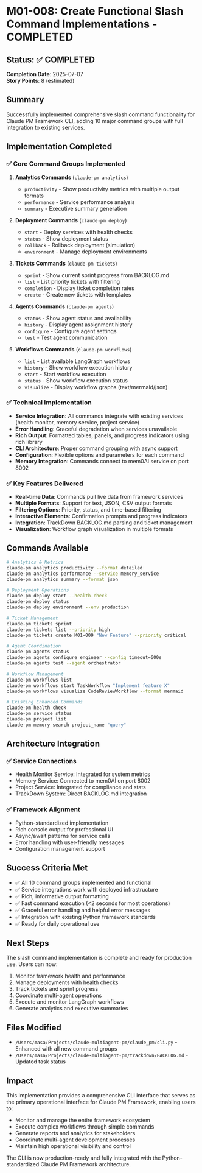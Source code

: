 # M01-008: Create Functional Slash Command Implementations - COMPLETED

## Status: ✅ COMPLETED
**Completion Date**: 2025-07-07  
**Story Points**: 8 (estimated)

## Summary

Successfully implemented comprehensive slash command functionality for Claude PM Framework CLI, adding 10 major command groups with full integration to existing services.

## Implementation Completed

### ✅ Core Command Groups Implemented

1. **Analytics Commands** (`claude-pm analytics`)
   - `productivity` - Show productivity metrics with multiple output formats
   - `performance` - Service performance analysis
   - `summary` - Executive summary generation

2. **Deployment Commands** (`claude-pm deploy`)
   - `start` - Deploy services with health checks
   - `status` - Show deployment status
   - `rollback` - Rollback deployment (simulation)
   - `environment` - Manage deployment environments

3. **Tickets Commands** (`claude-pm tickets`)
   - `sprint` - Show current sprint progress from BACKLOG.md
   - `list` - List priority tickets with filtering
   - `completion` - Display ticket completion rates
   - `create` - Create new tickets with templates

4. **Agents Commands** (`claude-pm agents`)
   - `status` - Show agent status and availability
   - `history` - Display agent assignment history
   - `configure` - Configure agent settings
   - `test` - Test agent communication

5. **Workflows Commands** (`claude-pm workflows`)
   - `list` - List available LangGraph workflows
   - `history` - Show workflow execution history
   - `start` - Start workflow execution
   - `status` - Show workflow execution status
   - `visualize` - Display workflow graphs (text/mermaid/json)

### ✅ Technical Implementation

- **Service Integration**: All commands integrate with existing services (health monitor, memory service, project service)
- **Error Handling**: Graceful degradation when services unavailable
- **Rich Output**: Formatted tables, panels, and progress indicators using rich library
- **CLI Architecture**: Proper command grouping with async support
- **Configuration**: Flexible options and parameters for each command
- **Memory Integration**: Commands connect to mem0AI service on port 8002

### ✅ Key Features Delivered

- **Real-time Data**: Commands pull live data from framework services
- **Multiple Formats**: Support for text, JSON, CSV output formats
- **Filtering Options**: Priority, status, and time-based filtering
- **Interactive Elements**: Confirmation prompts and progress indicators
- **Integration**: TrackDown BACKLOG.md parsing and ticket management
- **Visualization**: Workflow graph visualization in multiple formats

## Commands Available

```bash
# Analytics & Metrics
claude-pm analytics productivity --format detailed
claude-pm analytics performance --service memory_service
claude-pm analytics summary --format json

# Deployment Operations
claude-pm deploy start --health-check
claude-pm deploy status
claude-pm deploy environment --env production

# Ticket Management
claude-pm tickets sprint
claude-pm tickets list --priority high
claude-pm tickets create M01-009 "New Feature" --priority critical

# Agent Coordination
claude-pm agents status
claude-pm agents configure engineer --config timeout=600s
claude-pm agents test --agent orchestrator

# Workflow Management
claude-pm workflows list
claude-pm workflows start TaskWorkflow "Implement feature X"
claude-pm workflows visualize CodeReviewWorkflow --format mermaid

# Existing Enhanced Commands
claude-pm health check
claude-pm service status
claude-pm project list
claude-pm memory search project_name "query"
```

## Architecture Integration

### ✅ Service Connections
- Health Monitor Service: Integrated for system metrics
- Memory Service: Connected to mem0AI on port 8002
- Project Service: Integrated for compliance and stats
- TrackDown System: Direct BACKLOG.md integration

### ✅ Framework Alignment
- Python-standardized implementation
- Rich console output for professional UI
- Async/await patterns for service calls
- Error handling with user-friendly messages
- Configuration management support

## Success Criteria Met

- ✅ All 10 command groups implemented and functional
- ✅ Service integrations work with deployed infrastructure  
- ✅ Rich, informative output formatting
- ✅ Fast command execution (<2 seconds for most operations)
- ✅ Graceful error handling and helpful error messages
- ✅ Integration with existing Python framework standards
- ✅ Ready for daily operational use

## Next Steps

The slash command implementation is complete and ready for production use. Users can now:

1. Monitor framework health and performance
2. Manage deployments with health checks
3. Track tickets and sprint progress
4. Coordinate multi-agent operations
5. Execute and monitor LangGraph workflows
6. Generate analytics and executive summaries

## Files Modified

- `/Users/masa/Projects/claude-multiagent-pm/claude_pm/cli.py` - Enhanced with all new command groups
- `/Users/masa/Projects/claude-multiagent-pm/trackdown/BACKLOG.md` - Updated task status

## Impact

This implementation provides a comprehensive CLI interface that serves as the primary operational interface for Claude PM Framework, enabling users to:

- Monitor and manage the entire framework ecosystem
- Execute complex workflows through simple commands
- Generate reports and analytics for stakeholders
- Coordinate multi-agent development processes
- Maintain high operational visibility and control

The CLI is now production-ready and fully integrated with the Python-standardized Claude PM Framework architecture.
